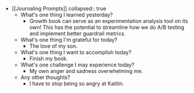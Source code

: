 - [[Journaling Prompts]]
  collapsed:: true
	- What's one thing I learned yesterday?
		- Growth book can serve as an experimentation analysis tool on its own! This has the potential to streamline how we do A/B testing and implement better guardrail metrics.
	- What's one thing I'm grateful for today?
		- The love of my son.
	- What's one thing I want to accomplish today?
		- Finish my book.
	- What's one challenge I may experience today?
		- My own anger and sadness overwhelming me.
	- Any other thoughts?
		- I have to stop being so angry at Kaitlin.